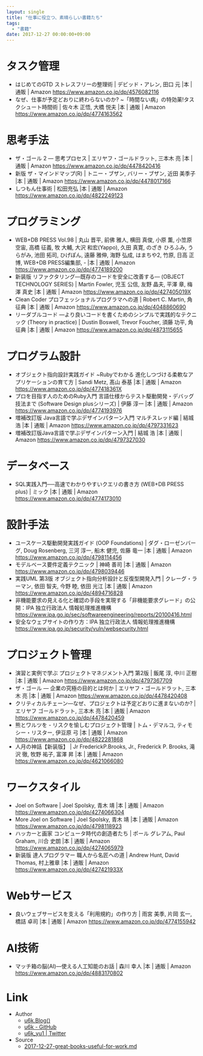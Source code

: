 ```yaml
---
layout: single
title: "仕事に役立つ、素晴らしい書籍たち"
tags:
  - "書籍"
date: 2017-12-27 00:00:00+09:00
---
```


# タスク管理

- はじめてのGTD ストレスフリーの整理術 | デビッド・アレン, 田口 元 |本 | 通販 | Amazon https://www.amazon.co.jp/dp/4576082116
- なぜ、仕事が予定どおりに終わらないのか? ~「時間ない病」の特効薬!タスクシュート時間術 | 佐々木 正悟, 大橋 悦夫 |本 | 通販 | Amazon https://www.amazon.co.jp/dp/4774163562

# 思考手法

- ザ・ゴール 2 ― 思考プロセス | エリヤフ・ゴールドラット, 三本木 亮 |本 | 通販 | Amazon https://www.amazon.co.jp/dp/4478420416
- 新版 ザ・マインドマップ(R) | トニー・ブザン, バリー・ブザン, 近田 美季子 |本 | 通販 | Amazon https://www.amazon.co.jp/dp/4478017166
- しつもん仕事術 | 松田充弘 |本 | 通販 | Amazon https://www.amazon.co.jp/dp/4822249123

# プログラミング

- WEB+DB PRESS Vol.98 | 丸山 晋平, 前佛 雅人, 横田 真俊, 小原 薫, 小笠原 空宙, 高橋 征義, 牧 大輔, 大沢 和宏(Yappo), 久田 真寛, のざき ひろふみ, うらがみ, 池田 拓司, ひげぽん, 遠藤 雅伸, 海野 弘成, はまちや2, 竹原, 日高 正博, WEB+DB PRESS編集部, - |本 | 通販 | Amazon https://www.amazon.co.jp/dp/4774189200
- 新装版 リファクタリング―既存のコードを安全に改善する― (OBJECT TECHNOLOGY SERIES) | Martin Fowler, 児玉 公信, 友野 晶夫, 平澤 章, 梅澤 真史 |本 | 通販 | Amazon https://www.amazon.co.jp/dp/427405019X
- Clean Coder プロフェッショナルプログラマへの道 | Robert C. Martin, 角征典 |本 | 通販 | Amazon https://www.amazon.co.jp/dp/4048860690
- リーダブルコード ―より良いコードを書くためのシンプルで実践的なテクニック (Theory in practice) | Dustin Boswell, Trevor Foucher, 須藤 功平, 角 征典 |本 | 通販 | Amazon https://www.amazon.co.jp/dp/4873115655

# プログラム設計

- オブジェクト指向設計実践ガイド ~Rubyでわかる 進化しつづける柔軟なアプリケーションの育て方 | Sandi Metz, 髙山 泰基 |本 | 通販 | Amazon https://www.amazon.co.jp/dp/477418361X
- プロを目指す人のためのRuby入門 言語仕様からテスト駆動開発・デバッグ技法まで (Software Design plusシリーズ) | 伊藤 淳一 |本 | 通販 | Amazon https://www.amazon.co.jp/dp/4774193976
- 増補改訂版 Java言語で学ぶデザインパターン入門 マルチスレッド編 | 結城 浩 |本 | 通販 | Amazon https://www.amazon.co.jp/dp/4797331623
- 増補改訂版Java言語で学ぶデザインパターン入門 | 結城 浩 |本 | 通販 | Amazon https://www.amazon.co.jp/dp/4797327030

# データベース

- SQL実践入門──高速でわかりやすいクエリの書き方 (WEB+DB PRESS plus) | ミック |本 | 通販 | Amazon https://www.amazon.co.jp/dp/4774173010

# 設計手法

- ユースケース駆動開発実践ガイド (OOP Foundations) | ダグ・ローゼンバーグ, Doug Rosenberg, 三河 淳一, 船木 健児, 佐藤 竜一 |本 | 通販 | Amazon https://www.amazon.co.jp/dp/4798114456
- モデルベース要件定義テクニック | 神崎 善司 |本 | 通販 | Amazon https://www.amazon.co.jp/dp/4798039446
- 実践UML 第3版 オブジェクト指向分析設計と反復型開発入門 | クレーグ・ラーマン, 依田 智夫, 今野 睦, 依田 光江 |本 | 通販 | Amazon https://www.amazon.co.jp/dp/4894716828
- 非機能要求の見える化と確認の手段を実現する「非機能要求グレード」の公開：IPA 独立行政法人 情報処理推進機構 https://www.ipa.go.jp/sec/softwareengineering/reports/20100416.html
- 安全なウェブサイトの作り方：IPA 独立行政法人 情報処理推進機構 https://www.ipa.go.jp/security/vuln/websecurity.html

# プロジェクト管理

- 演習と実例で学ぶ プロジェクトマネジメント入門 第2版 | 飯尾 淳, 中川 正樹 |本 | 通販 | Amazon https://www.amazon.co.jp/dp/4797367709
- ザ・ゴール ― 企業の究極の目的とは何か | エリヤフ・ゴールドラット, 三本木 亮 |本 | 通販 | Amazon https://www.amazon.co.jp/dp/4478420408
- クリティカルチェーン―なぜ、プロジェクトは予定どおりに進まないのか? | エリヤフ ゴールドラット, 三本木 亮 |本 | 通販 | Amazon https://www.amazon.co.jp/dp/4478420459
- 熊とワルツを - リスクを愉しむプロジェクト管理 | トム・デマルコ, ティモシー・リスター, 伊豆原 弓 |本 | 通販 | Amazon https://www.amazon.co.jp/dp/4822281868
- 人月の神話【新装版】 | Jr FrederickP.Brooks, Jr., Frederick P. Brooks, 滝沢 徹, 牧野 祐子, 富澤 昇 |本 | 通販 | Amazon https://www.amazon.co.jp/dp/4621066080

# ワークスタイル

- Joel on Software | Joel Spolsky, 青木 靖 |本 | 通販 | Amazon https://www.amazon.co.jp/dp/4274066304
- More Joel on Software | Joel Spolsky, 青木 靖 |本 | 通販 | Amazon https://www.amazon.co.jp/dp/4798118923
- ハッカーと画家 コンピュータ時代の創造者たち | ポール グレアム, Paul Graham, 川合 史朗 |本 | 通販 | Amazon https://www.amazon.co.jp/dp/4274065979
- 新装版 達人プログラマー 職人から名匠への道 | Andrew Hunt, David Thomas, 村上雅章 |本 | 通販 | Amazon https://www.amazon.co.jp/dp/427421933X

# Webサービス

- 良いウェブサービスを支える「利用規約」の作り方 | 雨宮 美季, 片岡 玄一, 橋詰 卓司 |本 | 通販 | Amazon https://www.amazon.co.jp/dp/4774155942

# AI技術

- マッチ箱の脳(AI)―使える人工知能のお話 | 森川 幸人 |本 | 通販 | Amazon https://www.amazon.co.jp/dp/4883170802

# Link

- Author
    - [u6k.Blog()](https://blog.u6k.me/)
    - [u6k - GitHub](https://github.com/u6k)
    - [u6k_yu1 \| Twitter](https://twitter.com/u6k_yu1)
- Source
    - [2017-12-27-great-books-useful-for-work.md](https://github.com/u6k/blog/blob/master/_posts/2017-12-27-great-books-useful-for-work.md)
